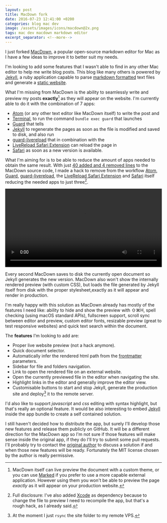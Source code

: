 ```yaml
---
layout: post
title: MacDown fork
date: 2016-07-23 12:41:00 +0200
categories: blog mac dev
image: /assets/images/icons/macdown@2x.png
tags: mac dev macdown markdown editor
excerpt_separator: <!--more-->
---
```


I just forked [MacDown](http://macdown.uranusjr.com), a popular open-source markdown editor for Mac as I have a few ideas to improve it to better suit my needs.

I'm looking to add some features that I wasn't able to find in any other Mac editor to help me write blog posts. This blog like many others is powered by [Jekyll](http://jekyllrb.com), a ruby application capable to parse [markdown formatted](http://daringfireball.net/projects/markdown/syntax) text files and generate a [static website](https://www.smashingmagazine.com/2015/11/modern-static-website-generators-next-big-thing/).

What I'm missing from MacDown is the ability to seamlessly write and preview my posts **exactly**[^1] as they will appear on the website. I'm currently able to do it with the combination of 7 apps:

- [Atom](https://atom.io) (or any other text editor like MacDown itself) to write the post and
- [Terminal](<https://en.wikipedia.org/wiki/Terminal_(OS_X)>), to run the command `bundle exec guard` that launches
- [Guard](https://github.com/guard/guard) that tells
- [Jekyll](http://jekyllrb.com) to regenerate the pages as soon as the file is modified and saved to disk, and also run
- [guard-livereload](https://github.com/guard/guard-livereload) that in combination with the
- [LiveReload Safari Extension](http://livereload.com/extensions/) can reload the page in
- [Safari](<https://en.wikipedia.org/wiki/Safari_(web_browser)>) as soon as a new version is available.

What I'm aiming for is to be able to reduce the amount of apps needed to obtain the same result. With just [40 added and 4 removed lines](https://github.com/macteo/macdown/commit/e5d28fd0d570b6856b2ce0146c36fbcc3a29a649) to the MacDown source code, I made a hack to remove from the workflow [Atom](https://atom.io), [Guard](https://github.com/guard/guard), [guard-livereload](https://github.com/guard/guard-livereload), the [LiveReload Safari Extension](http://livereload.com/extensions/) and [Safari](<https://en.wikipedia.org/wiki/Safari_(web_browser)>) itself reducing the needed apps to just three[^2].

<video width="100%" controls class="bordered">
  <source src="/assets/videos/macdown-fork-live-preview.m4v" type="video/mp4">
  Your browser does not support HTML5 video.
</video>

<!--more-->

Every second MacDown saves to disk the currently open document so Jekyll generates the new version. MacDown also won't show the internally rendered preview (with custom CSS), but loads the file generated by Jekyll itself from disk with the proper stylesheet,exactly as it will appear and render in production.

I'm really happy with this solution as MacDown already has mostly of the features I need like: ability to hide and show the preview with ⇧⌘H, spell checking (using macOS standard APIs), fullscreen support, scroll sync between editor and preview, custom editor fonts, resizable preview (great to test responsive websites) and quick text search within the document.

The **features** I'm looking to add are:

- Proper live website preview (not a hack anymore).
- Quick document selector.
- Automatically infer the rendered html path from the [frontmatter](https://jekyllrb.com/docs/frontmatter/) parameters.
- Sidebar for file and folders navigation.
- Link to open the rendered file on an external website.
- Open the currently previewed file in the editor when navigating the site.
- Highlight links in the editor and generally improve the editor view.
- Customisable buttons to start and stop Jekyll, generate the production site and deploy[^3] it to the remote server.

I'd also like to support _javascript_ and _css_ editing with syntax highlight, but that's really an optional feature. It would be also interesting to embed [Jekyll](http://jekyllrb.com) inside the app bundle to create a self contained solution.

I still haven't decided how to distribute the app, but surely I'll develop those new features and release them publicly on GitHub. It will be a different direction for the MacDown app so I'm not sure if those features will make sense inside the original app, if they do I'll try to submit some pull requests. I'll probably try to contact the [original author](https://twitter.com/uranusjr) to discuss a solution if and when those new features will be ready. Fortunately the MIT license chosen by the author is really permissive.

[^1]: MacDown itself can live preview the document with a custom theme, or you can use [Marked](http://marked2app.com) if you prefer to use a more capable external application. However using them you won't be able to preview the page _exactly_ as it will appear on your production website.
[^2]: Full disclosure: I've also added [Xcode](https://en.wikipedia.org/wiki/Xcode) as dependency because to change the file to preview I need to recompile the app, but that's a rough hack, as I already said.
[^3]: At the moment I just `rsync` the site folder to my remote VPS.
